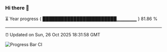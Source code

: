 ### Hi there 👋

⏳ Year progress { ████████████████████████▁▁▁▁▁▁ } 81.86 %

---

⏰ Updated on Sun, 26 Oct 2025 18:31:58 GMT

![Progress Bar CI](https://github.com/ZhaoGui/ZhaoGui/workflows/Progress%20Bar%20CI/badge.svg)
